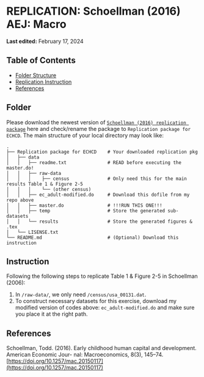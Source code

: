 # REPLICATION: Schoellman (2016) AEJ: Macro
**Last edited:** February 17, 2024

## Table of Contents

- [Folder Structure](#Folder)
- [Replication Instruction](#Replication)
- [References](#References)
  

## Folder 

Please download the newest version of [`Schoellman (2016) replication package`](https://www.openicpsr.org/openicpsr/project/114117/version/V2/view) here and check/rename the package to `Replication package for ECHCD`. The main structure of your local directory may look like:

    . 
    ├── Replication package for ECHCD    # Your downloaded replication pkg 
    │   ├── data
    │   │   ├── readme.txt               # READ before executing the master.do!
    │   │   ├── raw-data                 
    │   │   │    ├── census              # Only need this for the main results Table 1 & Figure 2-5
    │   │   │    └── (other census)
    │   │   ├── ec_adult-modified.do     # Download this dofile from my repo above
    │   │   ├── master.do                # !!!RUN THIS ONE!!!
    │   │   ├── temp                     # Store the generated sub-datasets
    │   │   └── results                  # Store the generated figures & .tex
    │   └── LISENSE.txt
    └── README.md                        # (Optional) Download this instruction

## Instruction 

Following the following steps to replicate Table 1 & Figure 2-5 in Schoellman (2006):

1. In `/raw-data/`, we only need `/census/usa_00131.dat`.
2. To construct necessary datasets for this exercise, download my modified version of codes above: `ec_adult-modified.do` and make sure you place it at the right path.

## References

Schoellman, Todd. (2016). Early childhood human capital and development. American Economic Jour-
nal: Macroeconomics, 8(3), 145–74. [https://doi.org/10.1257/mac.20150117](https://doi.org/10.1257/mac.20150117)

